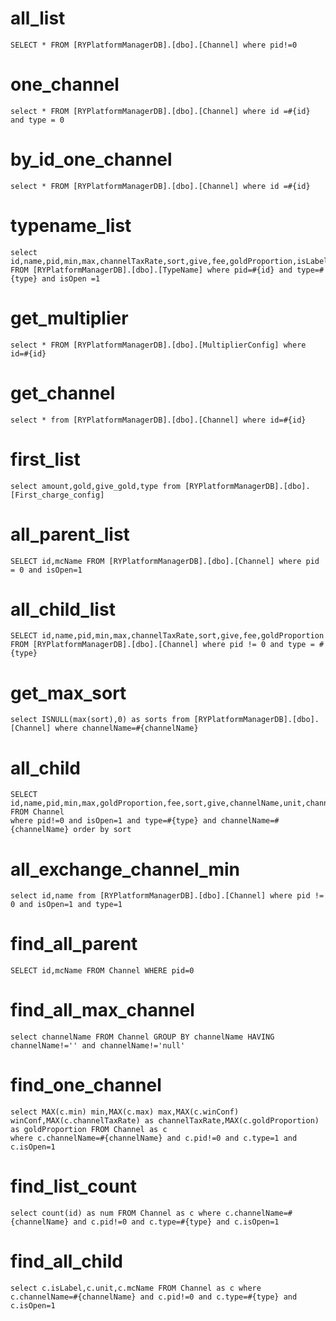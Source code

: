 all_list
===
    SELECT * FROM [RYPlatformManagerDB].[dbo].[Channel] where pid!=0
one_channel
===
    select * FROM [RYPlatformManagerDB].[dbo].[Channel] where id =#{id} and type = 0
by_id_one_channel
===
    select * FROM [RYPlatformManagerDB].[dbo].[Channel] where id =#{id}

typename_list
===
    select id,name,pid,min,max,channelTaxRate,sort,give,fee,goldProportion,isLabel FROM [RYPlatformManagerDB].[dbo].[TypeName] where pid=#{id} and type=#{type} and isOpen =1

get_multiplier
===
    select * FROM [RYPlatformManagerDB].[dbo].[MultiplierConfig] where id=#{id}
get_channel
===
    select * from [RYPlatformManagerDB].[dbo].[Channel] where id=#{id}
first_list
===
    select amount,gold,give_gold,type from [RYPlatformManagerDB].[dbo].[First_charge_config]
all_parent_list
===
    SELECT id,mcName FROM [RYPlatformManagerDB].[dbo].[Channel] where pid = 0 and isOpen=1
all_child_list
===
    SELECT id,name,pid,min,max,channelTaxRate,sort,give,fee,goldProportion FROM [RYPlatformManagerDB].[dbo].[Channel] where pid != 0 and type = #{type}
get_max_sort
===
    select ISNULL(max(sort),0) as sorts from [RYPlatformManagerDB].[dbo].[Channel] where channelName=#{channelName}
all_child
===
    SELECT id,name,pid,min,max,goldProportion,fee,sort,give,channelName,unit,channelTaxRate,isLabel,winConf,mcName FROM Channel 
    where pid!=0 and isOpen=1 and type=#{type} and channelName=#{channelName} order by sort
all_exchange_channel_min
===
    select id,name from [RYPlatformManagerDB].[dbo].[Channel] where pid != 0 and isOpen=1 and type=1
find_all_parent
===
    SELECT id,mcName FROM Channel WHERE pid=0
find_all_max_channel
===
    select channelName FROM Channel GROUP BY channelName HAVING channelName!='' and channelName!='null'
find_one_channel
===
    select MAX(c.min) min,MAX(c.max) max,MAX(c.winConf) winConf,MAX(c.channelTaxRate) as channelTaxRate,MAX(c.goldProportion) as goldProportion FROM Channel as c 
    where c.channelName=#{channelName} and c.pid!=0 and c.type=1 and c.isOpen=1
find_list_count
===
    select count(id) as num FROM Channel as c where c.channelName=#{channelName} and c.pid!=0 and c.type=#{type} and c.isOpen=1
find_all_child
===
    select c.isLabel,c.unit,c.mcName FROM Channel as c where c.channelName=#{channelName} and c.pid!=0 and c.type=#{type} and c.isOpen=1
